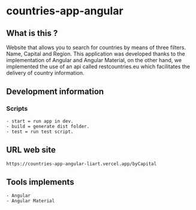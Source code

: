 # countries-app-angular

## What is this ?

Website that allows you to search for countries by means of three filters. Name, Capital and Region.
This application was developed thanks to the implementation of Angular and Angular Material, on the other hand,
we implemented the use of an api called restcountries.eu which facilitates the delivery of country information.

## Development information

### Scripts

```
- start = run app in dev.
- build = generate dist folder.
- test = run test script.
```

## URL web site

```
https://countries-app-angular-liart.vercel.app/byCapital
```

## Tools implements

```
- Angular
- Angular Material
```
